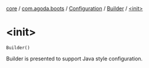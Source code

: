 [core](../../../index.md) / [com.agoda.boots](../../index.md) / [Configuration](../index.md) / [Builder](index.md) / [&lt;init&gt;](./-init-.md)

# &lt;init&gt;

`Builder()`

Builder is presented to support Java style configuration.


